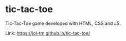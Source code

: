 # tic-tac-toe
Tic-Tac-Toe game developed with HTML, CSS and JS. 

Link: https://jol-tm.github.io/tic-tac-toe/
